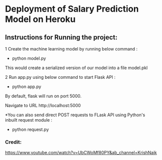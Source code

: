 # Deployment of Salary Prediction Model on Heroku 

## Instructions for Running the project:

1	Create the machine learning model by running below command :

- python model.py

This would create a serialized version of our model into a file model.pkl

2	Run app.py using below command to start Flask API :

- python app.py

By default, flask will run on port 5000.

Navigate to URL http://localhost:5000

*You can also send direct POST requests to FLask API using Python's inbuilt request module :

- python request.py


### Credit: 
https://www.youtube.com/watch?v=UbCWoMf80PY&ab_channel=KrishNaik
